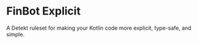 # FinBot Explicit

A Detekt ruleset for making your Kotlin code more explicit, type-safe, and simple.

[detekt_marketplace]: https://detekt.dev/marketplace
[detekt_marketplace_edit]: https://github.com/detekt/detekt/blob/main/website/src/data/marketplace.js
